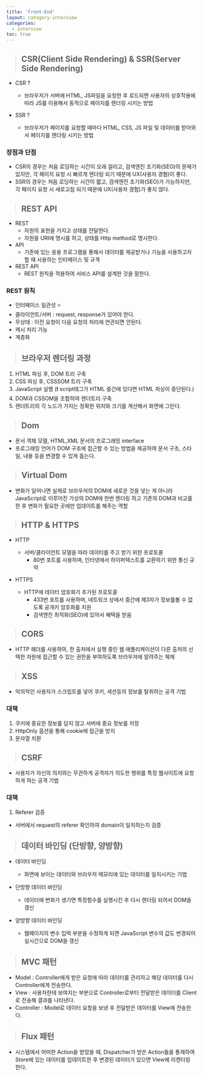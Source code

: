 ```yaml
---
title: 'Front-End'
layout: category-interview
categories:
  - interview
toc: true
---
```


> ## CSR(Client Side Rendering) & SSR(Server Side Rendering)

- CSR ?

  - 브라우저가 서버에 HTML, JS파일을 요청한 후 로드되면 사용자의 상호작용에 따라 JS를 이용해서 동적으로 페이지를 렌더링 시키는 방법

- SSR ?

  - 브라우저가 페이지를 요청할 때마다 HTML, CSS, JS 파일 및 데이터를 받아와서 페이지를 렌더링 시키는 방법

### 장점과 단점

- CSR의 경우는 처음 로딩하는 시간이 오래 걸리고, 검색엔진 초기화(SEO)의 문제가 있지만, 각 페이지 요청 시 빠르게 렌더링 되기 때문에 UX(사용자 경혐)이 좋다.
- SSR의 경우는 처음 로딩하는 시간이 짧고, 검색엔진 초기화(SEO)가 가능하지만, 각 페이지 요청 시 새로고침 되기 때문에 UX(사용자 경험)가 좋지 않다.

> ## REST API

- REST
  - 자원의 표현을 가지고 상태를 전달한다.
  - 자원을 URI에 명시를 하고, 상태를 Http method로 명시한다.
- API
  - 기존에 있는 응용 프로그램을 통해서 데이터를 제공받거나 기능을 사용하고자 할 때 사용하는 인터페이스 및 규격
- REST API
  - REST 원칙을 적용하여 서비스 API를 설계한 것을 말한다.

### REST 원칙

- 인터페이스 일관성 ⭐️
- 클라이언트/서버 : request, response가 있어야 한다.
- 무상태 : 이전 요청이 다음 요청의 처리에 연관되면 안된다.
- 캐시 처리 가능
- 계층화

> ## 브라우저 렌더링 과정

1. HTML 파싱 후, DOM 트리 구축
2. CSS 파싱 후, CSSSOM 트리 구축
3. JavaScript 실행 (❗️ script태그가 HTML 중간에 있다면 HTML 파싱이 중단된다.)
4. DOM과 CSSOM을 조합하여 렌더트리 구축
5. 렌더트리의 각 노드가 가지는 정확한 위치와 크기를 계산해서 화면에 그린다.

> ## Dom

- 문서 객체 모델, HTML,XML 문서의 프로그래밍 interface
- 프로그래밍 언어가 DOM 구조에 접근할 수 있는 방법을 제공하여 문서 구조, 스타일, 내용 등을 변경할 수 있게 돕는다.

> ## Virtual Dom

- 변화가 일어나면 실제로 브라우저의 DOM에 새로운 것을 넣는 게 아니라
  JavaScript로 이루어진 가상의 DOM에 한번 렌더링 하고 기존의 DOM과 비교를 한 후 변화가 필요한 곳에만 업데이트를 해주는 역할

> ## HTTP & HTTPS

- HTTP

  - 서버/클라이언트 모델을 따라 데이터를 주고 받기 위한 프로토콜
    - 80번 포트를 사용하며, 인터넷에서 하이퍼텍스트를 교환하기 위한 통신 규약

- HTTPS
  - HTTP에 데이터 암호화가 추가된 프로토콜
    - 433번 포트를 사용하며, 네트워크 상에서 중간에 제3자가 정보를볼 수 없도록 공개키 암호화를 지원
    - 검색엔진 최적화(SEO)에 있어서 혜택을 받음

> ## CORS

- HTTP 헤더를 사용하여, 한 출처에서 실행 중인 웹 애플리케이션이 다른 출처의 선택한 자원에 접근할 수 있는 권한을 부여하도록 브라우저에 알려주는 체제

> ## XSS

- 악의적인 사용자가 스크립트를 넣어 쿠키, 세션등의 정보를 탈취하는 공격 기법

### 대책

1. 쿠키에 중요한 정보를 담지 않고 서버에 중요 정보를 저장
2. HttpOnly 옵션을 통해 cookie에 접근을 방지
3. 문자열 치환

> ## CSRF

- 사용자가 자신의 의지와는 무관하게 공격자가 의도한 행위를 특정 웹사이트에 요청하게 하는 공격 기법

### 대책

1. Referer 검증

- 서버에서 request의 referer 확인하여 domain이 일치하는지 검증

> ## 데이터 바인딩 (단방향, 양방향)

- 데이터 바인딩

  - 화면에 보이는 데이터와 브라우저 메모리에 있는 데이터를 일치시키는 기법

- 단방향 데이터 바인딩

  - 데이터에 변화가 생기면 특정함수를 실행시킨 후 다시 렌더링 되어서 DOM을 갱신

- 양방향 데이터 바인딩
  - 웹페이지의 변수 입력 부분을 수정하게 되면 JavaScript 변수의 값도 변경되어 실시간으로 DOM을 갱신

> ## MVC 패턴

- Model : Controller에게 받은 요청에 따라 데이터를 관리하고 해당 데이터를 다시 Controller에게 전송한다.
- View : 사용자한테 보여지는 부분으로 Controller로부터 전달받은 데이터를 Client로 전송해 결과를 나타낸다.
- Controller : Model로 데이터 요청을 보낸 후 전달받은 데이터를 View에 전송한다.

> ## Flux 패턴

- 시스템에서 어떠한 Action을 받았을 때, Dispatcher가 받은 Action들을 통제하여 Store에 있는 데이터를 업데이트한 후 변경된 데이터가 있으면 View에 리렌더링 한다.
